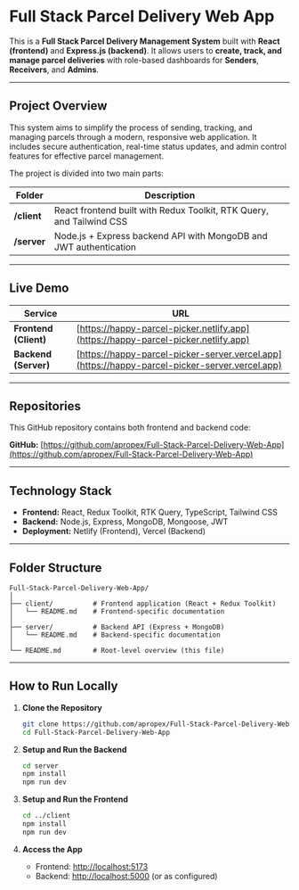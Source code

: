 # Full Stack Parcel Delivery Web App

This is a **Full Stack Parcel Delivery Management System** built with **React (frontend)** and **Express.js (backend)**.
It allows users to **create, track, and manage parcel deliveries** with role-based dashboards for **Senders**, **Receivers**, and **Admins**.

---

## Project Overview

This system aims to simplify the process of sending, tracking, and managing parcels through a modern, responsive web application.
It includes secure authentication, real-time status updates, and admin control features for effective parcel management.

The project is divided into two main parts:

| Folder      | Description                                                          |
| ----------- | -------------------------------------------------------------------- |
| **/client** | React frontend built with Redux Toolkit, RTK Query, and Tailwind CSS |
| **/server** | Node.js + Express backend API with MongoDB and JWT authentication    |

---

## Live Demo

| Service               | URL                                                                                            |
| --------------------- | ---------------------------------------------------------------------------------------------- |
| **Frontend (Client)** | [https://happy-parcel-picker.netlify.app](https://happy-parcel-picker.netlify.app)             |
| **Backend (Server)**  | [https://happy-parcel-picker-server.vercel.app](https://happy-parcel-picker-server.vercel.app) |

---

## Repositories

This GitHub repository contains both frontend and backend code:

**GitHub:** [https://github.com/apropex/Full-Stack-Parcel-Delivery-Web-App](https://github.com/apropex/Full-Stack-Parcel-Delivery-Web-App)

---

## Technology Stack

- **Frontend:** React, Redux Toolkit, RTK Query, TypeScript, Tailwind CSS
- **Backend:** Node.js, Express, MongoDB, Mongoose, JWT
- **Deployment:** Netlify (Frontend), Vercel (Backend)

---

## Folder Structure

```
Full-Stack-Parcel-Delivery-Web-App/
│
├── client/          # Frontend application (React + Redux Toolkit)
│   └── README.md    # Frontend-specific documentation
│
├── server/          # Backend API (Express + MongoDB)
│   └── README.md    # Backend-specific documentation
│
└── README.md        # Root-level overview (this file)
```

---

## How to Run Locally

1. **Clone the Repository**

   ```bash
   git clone https://github.com/apropex/Full-Stack-Parcel-Delivery-Web-App.git
   cd Full-Stack-Parcel-Delivery-Web-App
   ```

2. **Setup and Run the Backend**

   ```bash
   cd server
   npm install
   npm run dev
   ```

3. **Setup and Run the Frontend**

   ```bash
   cd ../client
   npm install
   npm run dev
   ```

4. **Access the App**

   - Frontend: [http://localhost:5173](http://localhost:5173)
   - Backend: [http://localhost:5000](http://localhost:5000) (or as configured)
